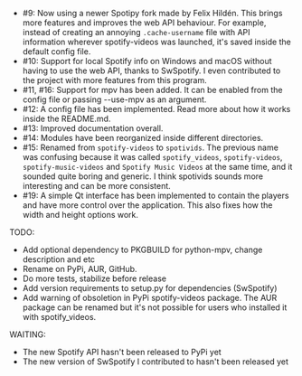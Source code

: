 * #9: Now using a newer Spotipy fork made by Felix Hildén. This brings more features and improves the web API behaviour. For example, instead of creating an annoying `.cache-username` file with API information wherever spotify-videos was launched, it's saved inside the default config file.
* #10: Support for local Spotify info on Windows and macOS without having to use the web API, thanks to SwSpotify. I even contributed to the project with more features from this program.
* #11, #16: Support for mpv has been added. It can be enabled from the config file or passing --use-mpv as an argument.
* #12: A config file has been implemented. Read more about how it works inside the README.md.
* #13: Improved documentation overall.
* #14: Modules have been reorganized inside different directories.
* #15: Renamed from `spotify-videos` to `spotivids`. The previous name was confusing because it was called `spotify_videos`, `spotify-videos`, `spotify-music-videos` and `Spotify Music Videos` at the same time, and it sounded quite boring and generic. I think spotivids sounds more interesting and can be more consistent.
* #19: A simple Qt interface has been implemented to contain the players and have more control over the application. This also fixes how the width and height options work.

TODO:
* Add optional dependency to PKGBUILD for python-mpv, change description and etc
* Rename on PyPi, AUR, GitHub.
* Do more tests, stabilize before release
* Add version requirements to setup.py for dependencies (SwSpotify)
* Add warning of obsoletion in PyPi spotify-videos package. The AUR package can be renamed but it's not possible for users who installed it with spotify_videos.

WAITING:
* The new Spotify API hasn't been released to PyPi yet
* The new version of SwSpotify I contributed to hasn't been released yet
